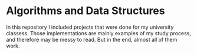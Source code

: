 # Algorithms and Data Structures

In this repository I included projects that were done for my university classess. Those implementations are mainly examples of my study process, and therefore may be messy to read. But in the end, almost all of them work.
